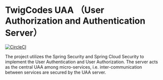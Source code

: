 # TwigCodes UAA （User Authorization and Authentication Server）
[![CircleCI](https://circleci.com/gh/TwigCodes/twig-uaa.svg?style=svg)](https://circleci.com/gh/TwigCodes/twig-uaa)

The project utilizes the Spring Security and Spring Cloud Security to implement the User Authentication and User Authorization. The server acts as the central UAA among micro-services, i.e. inter-communication between services are secured by the UAA server.

